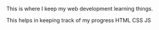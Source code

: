 This is where I keep my web development learning things.

This helps in keeping track of my progress
HTML 
CSS
JS












































































































































































































































































































































